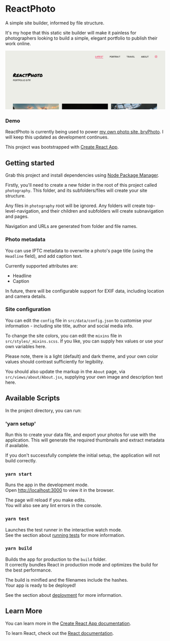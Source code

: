 # ReactPhoto

A simple site builder, informed by file structure.

It's my hope that this static site builder will make it painless for photographers looking to build a simple, elegant portfolio to publish their work online.

![Preview of ReactPhoto homepage using placeholder images](preview.jpg)

### Demo

ReactPhoto is currently being used to power [my own photo site, bryPhoto](https://www.bryphoto.co.uk/). I will keep this updated as development continues.


This project was bootstrapped with [Create React App](https://github.com/facebook/create-react-app).

## Getting started

Grab this project and install dependencies using [Node Package Manager](https://docs.npmjs.com/about-npm/index.html).

Firstly, you'll need to create a new folder in the root of this project called ``photography``. This folder, and its subfolders/files will create your site structure.

Any files in ``photography`` root will be ignored. Any folders will create top-level-navigation, and their children and subfolders will create subnavigation and pages.

Navigation and URLs are generated from folder and file names.

### Photo metadata

You can use IPTC metadata to overwrite a photo's page title (using the ``Headline`` field), and add caption text.

Currently supported attributes are:

- Headline
- Caption

In future, there will be configurable support for EXIF data, including location and camera details.

### Site configuration

You can edit the ``config`` file in ``src/data/config.json`` to customise your information - including site title, author and social media info.

To change the site colors, you can edit the ``mixins`` file in ``src/styles/_mixins.scss``. If you like, you can supply hex values or use your own variables here. 

Please note, there is a light (default) and dark theme, and your own color values should contrast sufficiently for legibility.

You should also update the markup in the ``About`` page, via ``src/views/about/About.jsx``, supplying your own image and description text here.

## Available Scripts

In the project directory, you can run:

### 'yarn setup'

Run this to create your data file, and export your photos for use with the application. This will generate the required thumbnails and extract metadata if available.

If you don't successfully complete the initial setup, the application will not build correctly.

### `yarn start`

Runs the app in the development mode.<br />
Open [http://localhost:3000](http://localhost:3000) to view it in the browser.

The page will reload if you make edits.<br />
You will also see any lint errors in the console.

### `yarn test`

Launches the test runner in the interactive watch mode.<br />
See the section about [running tests](https://facebook.github.io/create-react-app/docs/running-tests) for more information.

### `yarn build`

Builds the app for production to the `build` folder.<br />
It correctly bundles React in production mode and optimizes the build for the best performance.

The build is minified and the filenames include the hashes.<br />
Your app is ready to be deployed!

See the section about [deployment](https://facebook.github.io/create-react-app/docs/deployment) for more information.

## Learn More

You can learn more in the [Create React App documentation](https://facebook.github.io/create-react-app/docs/getting-started).

To learn React, check out the [React documentation](https://reactjs.org/).
